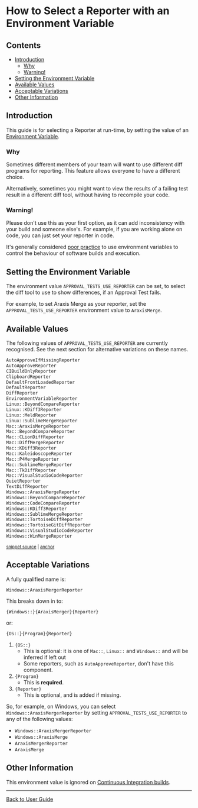 <a id="top"></a>

# How to Select a Reporter with an Environment Variable

<!-- toc -->
## Contents

  * [Introduction](#introduction)
    * [Why](#why)
    * [Warning!](#warning)
  * [Setting the Environment Variable](#setting-the-environment-variable)
  * [Available Values](#available-values)
  * [Acceptable Variations](#acceptable-variations)
  * [Other Information](#other-information)<!-- endToc -->

## Introduction

This guide is for selecting a Reporter at run-time, by setting the value of an [Environment Variable](https://en.wikipedia.org/wiki/Environment_variable).

### Why

Sometimes different members of your team will want to use different diff programs for reporting. This feature allows everyone to have a different choice.

Alternatively, sometimes you might want to view the results of a failing test result in a different diff tool, without having to recompile your code.

### Warning!

Please don't use this as your first option, as it can add inconsistency with your build and someone else's. For example, if you are working alone on code, you can just set your reporter in code.

It's generally considered [poor practice](https://peterlyons.com/problog/2010/02/environment-variables-considered-harmful/) to use environment variables to control the behaviour of software builds and execution.

## Setting the Environment Variable

The environment value `APPROVAL_TESTS_USE_REPORTER` can be set, to select the diff tool to use to show differences, if
an Approval Test fails.

For example, to set Araxis Merge as your reporter, set the `APPROVAL_TESTS_USE_REPORTER` environment value
to `AraxisMerge`.

## Available Values

The following values of `APPROVAL_TESTS_USE_REPORTER` are currently recognised. See the next section for alternative
variations on these names.

<!-- snippet: ReporterFactoryTests.Verify_all_valid_env_var_values.approved.txt -->
<a id='snippet-ReporterFactoryTests.Verify_all_valid_env_var_values.approved.txt'></a>

```txt
AutoApproveIfMissingReporter
AutoApproveReporter
CIBuildOnlyReporter
ClipboardReporter
DefaultFrontLoadedReporter
DefaultReporter
DiffReporter
EnvironmentVariableReporter
Linux::BeyondCompareReporter
Linux::KDiff3Reporter
Linux::MeldReporter
Linux::SublimeMergeReporter
Mac::AraxisMergeReporter
Mac::BeyondCompareReporter
Mac::CLionDiffReporter
Mac::DiffMergeReporter
Mac::KDiff3Reporter
Mac::KaleidoscopeReporter
Mac::P4MergeReporter
Mac::SublimeMergeReporter
Mac::TkDiffReporter
Mac::VisualStudioCodeReporter
QuietReporter
TextDiffReporter
Windows::AraxisMergeReporter
Windows::BeyondCompareReporter
Windows::CodeCompareReporter
Windows::KDiff3Reporter
Windows::SublimeMergeReporter
Windows::TortoiseDiffReporter
Windows::TortoiseGitDiffReporter
Windows::VisualStudioCodeReporter
Windows::WinMergeReporter

```

<sup><a href='/tests/DocTest_Tests/reporters/approval_tests/ReporterFactoryTests.Verify_all_valid_env_var_values.approved.txt#L1-L34' title='File snippet `ReporterFactoryTests.Verify_all_valid_env_var_values.approved.txt` was extracted from'>
snippet source</a>
| <a href='#snippet-ReporterFactoryTests.Verify_all_valid_env_var_values.approved.txt' title='Navigate to start of snippet `ReporterFactoryTests.Verify_all_valid_env_var_values.approved.txt`'>
anchor</a></sup>
<!-- endSnippet -->

## Acceptable Variations

A fully qualified name is:

`Windows::AraxisMergerReporter`

This breaks down in to:

`{Windows::}{AraxisMerger}{Reporter}`

or:

`{OS::}{Program}{Reporter}`

1.  `{OS::}`
    * This is optional: it is one of `Mac::`, `Linux::` and `Windows::` and will be inferred if left out
    * Some reporters, such as `AutoApproveReporter`, don't have this component.
1.  `{Program}`
    * This is **required**.
1.  `{Reporter}`
    * This is optional, and is added if missing.

So, for example, on Windows, you can select `Windows::AraxisMergerReporter` by setting `APPROVAL_TESTS_USE_REPORTER` to any of the following values:

* `Windows::AraxisMergerReporter`
* `Windows::AraxisMerge`
* `AraxisMergerReporter`
* `AraxisMerge`

## Other Information

This environment value is ignored on [Continuous Integration builds](/doc/BuildMachinesAndCI.md#top).

---

[Back to User Guide](/doc/README.md#top)

